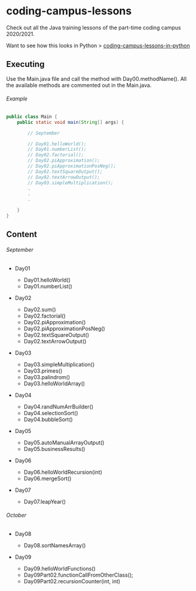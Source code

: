 # coding-campus-lessons
Check out all the Java training lessons of the part-time coding campus 2020/2021.

Want to see how this looks in Python > [coding-campus-lessons-in-python](https://github.com/tiveritz/coding-campus-lessons-in-python)

## Executing
Use the Main.java file and call the method with Day00.methodName(). All the available
methods are commented out in the Main.java.

###### Example
```java
public class Main {
    public static void main(String[] args) {

        // September

        // Day01.helloWorld();
        // Day01.numberList();
        // Day02.factorial();
        // Day02.piApproximation();
        // Day02.piApproximationPosNeg();
        // Day02.textSquareOutput();
        // Day02.textArrowOutput();
        // Day03.simpleMultiplication();
        .
        .
        .

    }
}

```

## Content

###### September
* Day01
  * Day01.helloWorld()
  * Day01.numberList()

* Day02
  * Day02.sum()
  * Day02.factorial()
  * Day02.piApproximation()
  * Day02.piApproximationPosNeg()
  * Day02.textSquareOutput()
  * Day02.textArrowOutput()

* Day03
  * Day03.simpleMultiplication()
  * Day03.primes()
  * Day03.palindrom()
  * Day03.helloWorldArray()

* Day04
  * Day04.randNumArrBuilder()
  * Day04.selectionSort()
  * Day04.bubbleSort()

* Day05
  * Day05.autoManualArrayOutput()
  * Day05.businessResults()

* Day06
  * Day06.helloWorldRecursion(int)
  * Day06.mergeSort()

* Day07
  * Day07.leapYear()

###### October
* Day08
  * Day08.sortNamesArray()

* Day09
  * Day09.helloWorldFunctions()
  * Day09Part02.functionCallFromOtherClass();
  * Day09Part02.recursionCounter(int, int)